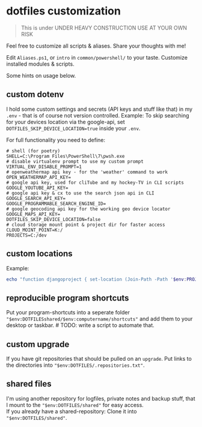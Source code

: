 # dotfiles customization

> This is under UNDER HEAVY CONSTRUCTION USE AT YOUR OWN RISK

Feel free to customize all scripts & aliases. Share your thoughts with me!

Edit `Aliases.ps1`, or `intro` in `common/powershell/` to your taste. Customize installed modules & scripts.

Some hints on usage below.


## custom dotenv

I hold some custom settings and secrets (API keys and stuff like that) in my `.env` - that is of course not version controlled.
Example: To skip searching for your devices location via the google-api, set `DOTFILES_SKIP_DEVICE_LOCATION=true` inside your `.env`.

For full functionality you need to define:

```.env
# shell (for poetry)
SHELL=C:\Program Files\PowerShell\7\pwsh.exe
# disable virtualenv prompt to use my custom prompt
VIRTUAL_ENV_DISABLE_PROMPT=1
# openweathermap api key - for the 'weather' command to work
OPEN_WEATHERMAP_API_KEY=
# google api key, used for cliTube and my hockey-TV in CLI scripts
GOOGLE_YOUTUBE_API_KEY=
# google api key & cx to use the search json api in CLI
GOOGLE_SEARCH_API_KEY=
GOOGLE_PROGRAMMABLE_SEARCH_ENGINE_ID=
# google geocoding api key for the working geo device locator
GOOGLE_MAPS_API_KEY=
DOTFILES_SKIP_DEVICE_LOCATION=false
# cloud storage mount point & project dir for faster access
CLOUD_MOINT_POINT=K:/
PROJECTS=C:/dev
```


## custom locations

Example:
```powershell
echo "function djangoproject { set-location (Join-Path -Path '$env:PROJECTS' -ChildPath '\djangoproject'); workon (venvName) }" >> "$env:DOTFILES/common/powershell/Locations.ps1"
```

## reproducible program shortcuts

Put your program-shortcuts into a seperate folder `"$env:DOTFILESshared/$env:computername/shortcuts"` and add them to your desktop or taskbar. # TODO: write a script to automate that.


## custom upgrade

If you have git repositories that should be pulled on an `upgrade`. Put links to the directories into `"$env:DOTFILES/.repositories.txt"`.


## shared files

I'm using another repository for logfiles, private notes and backup stuff, that I mount to the `"$env:DOTFILES/shared"` for easy access.  
If you already have a shared-repository: Clone it into `"$env:DOTFILES/shared"`.
